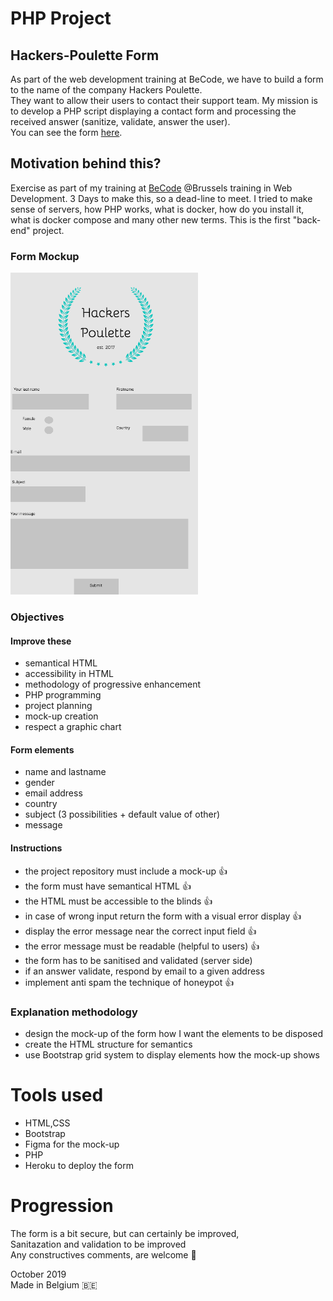 # PHP Project 
## Hackers-Poulette Form
As part of the web development training at BeCode, we have to build a form to the name of the company Hackers Poulette. <br> They want to allow their users to contact their support team. My mission is to develop a PHP script displaying a contact form and processing the received answer (sanitize, validate, answer the user).<br>
You can see the form [here](http://hackers-poulettess.herokuapp.com/index.php).

## Motivation behind this?
Exercise as part of my training at [BeCode](https://www.becode.org/) @Brussels training in Web Development. 3 Days to make this, so a dead-line to meet. I tried to make sense of servers, how PHP works, what is docker, how do you install it, what is docker compose and many other new terms. This is the first "back-end" project.

### Form Mockup
![logo](assets/img/hackers-poulette-mockup-bigg.png)


### Objectives
#### Improve these
- semantical HTML
- accessibility in HTML
- methodology of progressive enhancement
- PHP programming
- project planning
- mock-up creation
- respect a graphic chart

#### Form elements
- name and lastname
- gender
- email address
- country
- subject (3 possibilities + default value of other)
- message

#### Instructions

- the project repository must include a mock-up  :thumbsup:
- the form must have semantical HTML   :thumbsup:
- the HTML must be accessible to the blinds :thumbsup:
- in case of wrong input return the form with a visual error display :thumbsup:
- display the error message near the correct input field   :thumbsup:
- the error message must be readable (helpful to users)   :thumbsup:
- the form has to be sanitised and validated (server side) 
- if an answer validate, respond by email to a given address
- implement anti spam the technique of honeypot :thumbsup:


### Explanation methodology
- design the mock-up of the form how I want the elements to be disposed
- create the HTML structure for semantics
- use Bootstrap grid system to display elements how the mock-up shows


# Tools used
- HTML,CSS
- Bootstrap
- Figma for the mock-up
- PHP
- Heroku to deploy the form


# Progression
The form is a bit secure, but can certainly be improved, <br>
Sanitazation and validation to be improved <br>
Any constructives comments, are welcome 👋


October 2019 <br>
Made in Belgium 🇧🇪


